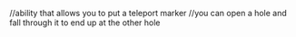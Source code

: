 [make_vaulting_dynamic]: complete;
[hk416 animations]: incomplete;
[make hk416 look pretty]: incomplete;

[mystic_guage]: incomplete;

[redo_damage_system]: incomplete;

//ability that allows you to put a teleport marker
//you can open a hole and fall through it to end up at the other hole